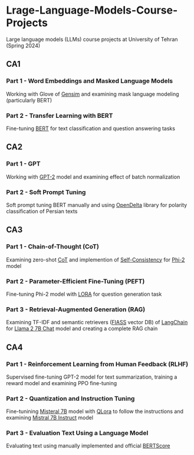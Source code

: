 # Lrage-Language-Models-Course-Projects
Large language models (LLMs) course projects at University of Tehran (Spring 2024)

## CA1

### Part 1 - Word Embeddings and Masked Language Models

Working with Glove of [Gensim](https://pypi.org/project/gensim/) and examining mask language modeling (particularly BERT)

### Part 2 - Transfer Learning with BERT

Fine-tuning [BERT](https://arxiv.org/abs/1810.04805) for text classification and question answering tasks

## CA2

### Part 1 - GPT

Working with [GPT-2](https://d4mucfpksywv.cloudfront.net/better-language-models/language_models_are_unsupervised_multitask_learners.pdf) model and examining effect of batch normalization

### Part 2 - Soft Prompt Tuning

Soft prompt tuning BERT manually and using [OpenDelta](https://arxiv.org/abs/2307.03084) library for polarity classification of Persian texts

## CA3

### Part 1 - Chain-of-Thought (CoT)

Examining zero-shot [CoT](https://arxiv.org/abs/2201.11903) and implemention of [Self-Consistency](https://arxiv.org/abs/2203.11171) for [Phi-2](https://huggingface.co/microsoft/phi-2) model

### Part 2 - Parameter-Efficient Fine-Tuning (PEFT)

Fine-tuning Phi-2 model with [LORA](https://arxiv.org/abs/2106.09685) for question generation task

### Part 3 - Retrieval-Augmented Generation (RAG)

Examining TF-IDF and semantic retrievers ([FIASS](https://ai.meta.com/tools/faiss/) vector DB) of [LangChain](https://www.langchain.com/) for [Llama 2 7B Chat](https://huggingface.co/meta-llama/Llama-2-7b-chat-hf) model and creating a complete RAG chain

## CA4

### Part 1 - Reinforcement Learning from Human Feedback (RLHF)

Supervised fine-tuning GPT-2 model for text summarization, training a reward model and examining PPO fine-tuning

### Part 2 - Quantization and Instruction Tuning

Fine-tunining [Misteral 7B](https://huggingface.co/mistralai/Mistral-7B-v0.1) model with [QLora](https://arxiv.org/abs/2305.14314) to follow the instructions and examining [Mistral 7B Instruct](https://huggingface.co/mistralai/Mistral-7B-Instruct-v0.1) model

### Part 3 - Evaluation Text Using a Language Model

Evaluating text using manually implemented and official [BERTScore](https://arxiv.org/abs/1904.09675)